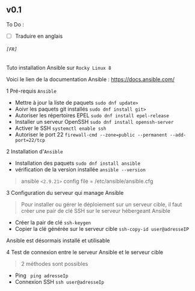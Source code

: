 ## v0.1

To Do :
- [ ] Traduire en anglais 

###### `[FR]`
Tuto installation Ansible sur `Rocky Linux 8`

Voici le lien de la documentation Ansible : https://docs.ansible.com/

 

1 Pré-requis ```Ansible ```

  * Mettre à jour la liste de paquets ```sudo dnf update>```
  * Aoivr les paquets git installés ```sudo dnf install git>```
  * Autoriser les répertoires EPEL ```sudo dnf install epel-release```
  * Installer un serveur OpenSSH ```sudo dnf install openssh-server ```
  * Activer le SSH ```systemctl enable ssh```
  * Autoriser le port 22 ```firewall-cmd --zone=public --permanent --add-port=22/tcp```

2 Installation d'```Ansible```

  * Installation des paquets ```sudo dnf install ansible```
  * vérification de la version installée ```ansible --version```
> ansible `<2.9.21>`
config file = /etc/ansible/ansible.cfg

3 Configuration du serveur qui manage Ansible
> Pour installer ou gérer le déploiement sur un serveur cible, il faut créer une pair de clé SSH sur le serveur hébergeant Ansible

  * Créer la pair de clé ```ssh-keygen```
  * Copier la clé générée sur le serveur cible ```ssh-copy-id user@adresseIP```

Ansible est désormais installé et utilisable

  4 Test de connexion entre le serveur Ansible et le serveur cible
  > 2 méthodes sont possibles
   * Ping ``` ping adresseIp```
   * Connexion SSH ```ssh user@adresseIp``` 
